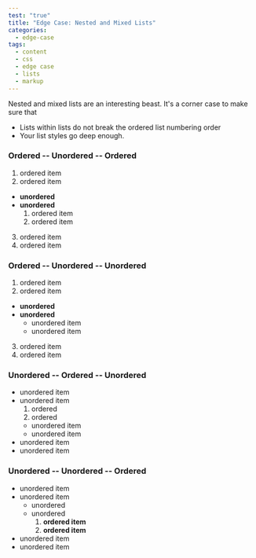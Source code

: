 ```yaml
---
test: "true"
title: "Edge Case: Nested and Mixed Lists"
categories:
  - edge-case
tags:
  - content
  - css
  - edge case
  - lists
  - markup
---
```


Nested and mixed lists are an interesting beast. It's a corner case to make sure that

* Lists within lists do not break the ordered list numbering order
* Your list styles go deep enough.

### Ordered -- Unordered -- Ordered

1.  ordered item
2.  ordered item

* **unordered**
* **unordered**
  1.  ordered item
  2.  ordered item

3.  ordered item
4.  ordered item

### Ordered -- Unordered -- Unordered

1.  ordered item
2.  ordered item

* **unordered**
* **unordered**
  * unordered item
  * unordered item

3.  ordered item
4.  ordered item

### Unordered -- Ordered -- Unordered

* unordered item
* unordered item
  1.  ordered
  2.  ordered
  * unordered item
  * unordered item
* unordered item
* unordered item

### Unordered -- Unordered -- Ordered

* unordered item
* unordered item
  * unordered
  * unordered
    1.  **ordered item**
    2.  **ordered item**
* unordered item
* unordered item
